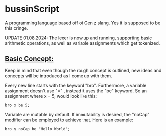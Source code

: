 # bussinScript
A programming language based off of Gen z slang. Yes it is supposed to be this cringe.

UPDATE 01.08.2024: The lexer is now up and running, supporting basic arithmetic operations, 
as well as variable assignments which get tokenized. 

<u><b><h2>Basic Concept:</h2></b></u>

Keep in mind that even though the rough concept is outlined, new ideas and concepts will be introduced as I come up with them.

Every new line starts with the keyword "bro". Furthermore, a variable assignment doesn't use
"=" , instead it uses the "be" keyword. So an assignment where x = 5, would look like this:

```
bro x be 5;
```

Variable are mutable by default. If immutability is desired, the "noCap" modifier can be employed to achieve that. Here is an example:

```
bro y noCap be "Hello World";
```

